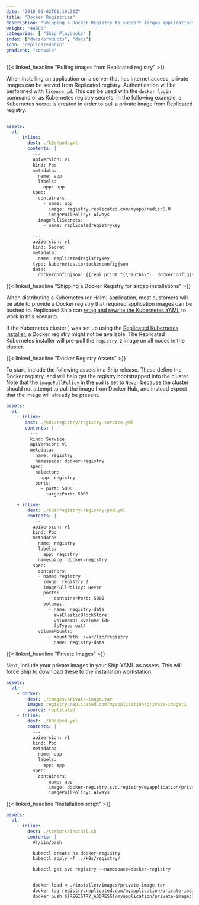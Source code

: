 ```yaml
---
date: "2018-05-02T01:19:20Z"
title: "Docker Registries"
description: "Shipping a Docker Registry to support Airgap applications"
weight: "44003"
categories: [ "Ship Playbooks" ]
index: ["docs/products", "docs"]
icon: "replicatedShip"
gradient: "console"
---
```


{{< linked_headline "Pulling images from Replicated registry" >}}

When installing an application on a server that has internet access, private images can be served from Replicated registry. Authentication will be performed with `license_id`. This can be used with the `docker login` command or as Kubernetes registry secrets. In the following example, a Kubernetes secret is created in order to pull a private image from Replicated registry.

```yaml
---
assets:
  v1:
    - inline:
        dest: ./k8s/pod.yml
        contents: |
          ---
          apiVersion: v1
          kind: Pod
          metadata:
            name: app
            labels:
              app: app
          spec:
            containers:
              - name: app
                image: registry.replicated.com/myapp/redis:5.0
                imagePullPolicy: Always
            imagePullSecrets:
              - name: replicatedregistrykey

          ---
          apiVersion: v1
          kind: Secret
          metadata:
            name: replicatedregistrykey
          type: kubernetes.io/dockerconfigjson
          data:
            dockerconfigjson: {{repl print "{\"auths\": .dockerconfigjson: {{repl print "{\"auths\": {\"registry.replicated.com\":{\"username\":\"" (Installation "license_id") "\",\"password\":\"" (Installation "license_id") "\" } } } " | Base64Encode }}
  ```

{{< linked_headline "Shipping a Docker Registry for airgap installations" >}}

When distributing a Kubernetes (or Helm) application, most customers will be able to provide a Docker registry that required application images can be pushed to. Replicated Ship can [retag and rewrite the Kubernetes YAML](/docs/ship/playbooks/airgap-kubernetes/) to work in this scenario.

If the Kubernetes cluster ] was set up using the [Replicated Kubernetes installer](/docs/kubernetes/customer-installations/installing-k8s-only/), a Docker registry might not be available. The Replicated Kubernetes installer will pre-pull the `registry:2` image on all nodes in the cluster.

{{< linked_headline "Docker Registry Assets" >}}

To start, include the following assets in a Ship release. These define the Docker registry, and will help get the registry bootstrapped into the cluster. Note that the `imagePullPolicy` in the `pod` is set to `Never` because the cluster should not attempt to pull the image from Docker Hub, and instead expect that the image will already be present.

```yaml
assets:
  v1:
    - inline:
       dest: ./k8s/registry/registry-service.yml
       contents: |
         ---
         kind: Service
         apiVersion: v1
         metadata:
           name: registry
           namespace: docker-registry
         spec:
           selector:
             app: registry
           ports:
             - port: 5000
               targetPort: 5000

    - inline:
        dest: ./k8s/registry/registry-pod.yml
        contents: |
          ---
          apiVersion: v1
          kind: Pod
          metadata:
            name: registry
            labels:
              app: registry
            namespace: docker-registry
          spec:
            containers:
            - name: registry
              image: registry:2
              imagePullPolicy: Never
              ports:
                - containerPort: 5000
              volumes:
                - name: registry-data
                  awsElasticBlockStore:
                  volumeID: <volume-id>
                  fsType: ext4
            volumeMounts:
                - mountPath: /var/lib/registry
                  name: registry-data
```

{{< linked_headline "Private Images" >}}

Next, include your private images in your Ship YAML as assets. This will force Ship to download these to the installation workstation:

```yaml
assets:
  v1:
    - docker:
        dest: ./images/private-image.tar
        image: registry.replicated.com/myapplication/private-image:1
        source: replicated
    - inline:
        dest: ./k8s/pod.yml
        contents: |
          ---
          apiVersion: v1
          kind: Pod
          metadata:
            name: app
            labels:
              app: app
          spec:
            containers:
              - name: app
                image: docker-registry.svc.registry/myapplication/private-image:1
                imagePullPolicy: Always
```

{{< linked_headline "Installation script" >}}

```yaml
assets:
  v1:
    - inline:
        dest: ./scripts/install.sh
        contents: |
          #!/bin/bash

          kubectl create ns docker-registry
          kubectl apply -f ../k8s/registry/

          kubectl get svc registry --namespace=docker-registry


          docker load < ./installer/images/private-image.tar
          docker tag registry.replicated.com/myapplication/private-image:1 ${REGISTRY_ADDRESS}/myapplication/private-image:1
          docker push ${REGISTRY_ADDRESS}/myapplication/private-image:1

```
